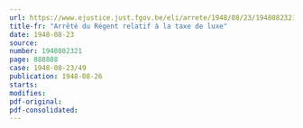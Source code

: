 ```yaml
---
url: https://www.ejustice.just.fgov.be/eli/arrete/1948/08/23/1948082321/justel
title-fr: "Arrêté du Régent relatif à la taxe de luxe"
date: 1948-08-23
source:
number: 1948082321
page: 888888
case: 1948-08-23/49
publication: 1948-08-26
starts:
modifies:
pdf-original:
pdf-consolidated:
---
```


